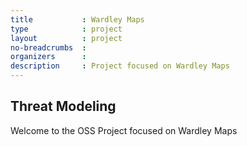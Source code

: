 ```yaml
---
title           : Wardley Maps
type            : project
layout          : project
no-breadcrumbs  :
organizers      :
description     : Project focused on Wardley Maps
---
```


## Threat Modeling

Welcome to the OSS Project focused on  Wardley Maps